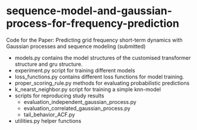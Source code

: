 # sequence-model-and-gaussian-process-for-frequency-prediction
Code for the Paper: Predicting grid frequency short-term dynamics with Gaussian processes and sequence modeling (submitted)

- models.py contains the model structures of the customised transformer structure and gru structure.
- experiment.py script for training different models
- loss_functions.py contains different loss functions for model training.
- proper_scoring_rule.py methods for evaluating probabilistic predictions
- k_nearst_neighbor.py script for training a simple knn-model
- scripts for reproducing study results
  - evaluation_independent_gaussian_process.py
  - evaluation_correlated_gaussian_process.py
  - tail_behavior_ACF.py
- utilities.py helper functions


